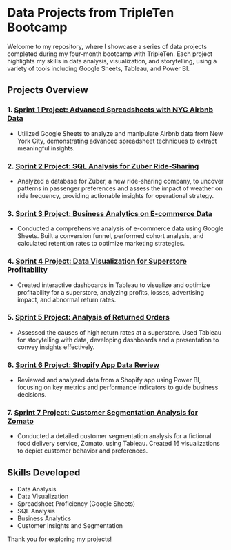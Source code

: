 # Data Projects from TripleTen Bootcamp

Welcome to my repository, where I showcase a series of data projects completed during my four-month bootcamp with TripleTen. Each project highlights my skills in data analysis, visualization, and storytelling, using a variety of tools including Google Sheets, Tableau, and Power BI.

## Projects Overview

### 1. [Sprint 1 Project: Advanced Spreadsheets with NYC Airbnb Data](https://docs.google.com/spreadsheets/d/1RW7gv8VnuC4BtNW5zykD02s2AfKaViL2aPCguBPNVIc/edit?usp=sharing)
- Utilized Google Sheets to analyze and manipulate Airbnb data from New York City, demonstrating advanced spreadsheet techniques to extract meaningful insights.

### 2. [Sprint 2 Project: SQL Analysis for Zuber Ride-Sharing](Sprint-2-Project-SQL.md)
- Analyzed a database for Zuber, a new ride-sharing company, to uncover patterns in passenger preferences and assess the impact of weather on ride frequency, providing actionable insights for operational strategy.

### 3. [Sprint 3 Project: Business Analytics on E-commerce Data](link-to-your-sprint3-project)
- Conducted a comprehensive analysis of e-commerce data using Google Sheets. Built a conversion funnel, performed cohort analysis, and calculated retention rates to optimize marketing strategies.

### 4. [Sprint 4 Project: Data Visualization for Superstore Profitability](link-to-your-sprint4-project)
- Created interactive dashboards in Tableau to visualize and optimize profitability for a superstore, analyzing profits, losses, advertising impact, and abnormal return rates.

### 5. [Sprint 5 Project: Analysis of Returned Orders](link-to-your-sprint5-project)
- Assessed the causes of high return rates at a superstore. Used Tableau for storytelling with data, developing dashboards and a presentation to convey insights effectively.

### 6. [Sprint 6 Project: Shopify App Data Review](link-to-your-sprint6-project)
- Reviewed and analyzed data from a Shopify app using Power BI, focusing on key metrics and performance indicators to guide business decisions.

### 7. [Sprint 7 Project: Customer Segmentation Analysis for Zomato](link-to-your-sprint7-project)
- Conducted a detailed customer segmentation analysis for a fictional food delivery service, Zomato, using Tableau. Created 16 visualizations to depict customer behavior and preferences.

## Skills Developed
- Data Analysis
- Data Visualization
- Spreadsheet Proficiency (Google Sheets)
- SQL Analysis
- Business Analytics
- Customer Insights and Segmentation


Thank you for exploring my projects!
